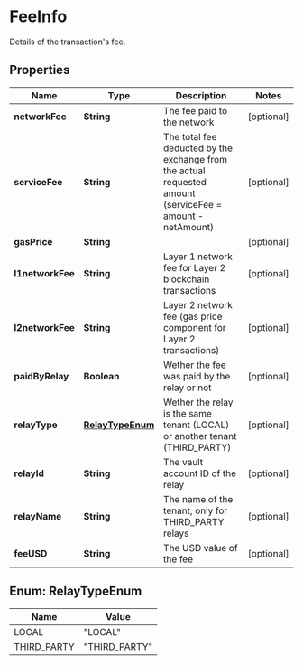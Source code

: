 

# FeeInfo

Details of the transaction's fee.

## Properties

| Name | Type | Description | Notes |
|------------ | ------------- | ------------- | -------------|
|**networkFee** | **String** | The fee paid to the network |  [optional] |
|**serviceFee** | **String** | The total fee deducted by the exchange from the actual requested amount (serviceFee &#x3D; amount - netAmount) |  [optional] |
|**gasPrice** | **String** |  |  [optional] |
|**l1networkFee** | **String** | Layer 1 network fee for Layer 2 blockchain transactions |  [optional] |
|**l2networkFee** | **String** | Layer 2 network fee (gas price component for Layer 2 transactions) |  [optional] |
|**paidByRelay** | **Boolean** | Wether the fee was paid by the relay or not |  [optional] |
|**relayType** | [**RelayTypeEnum**](#RelayTypeEnum) | Wether the relay is the same tenant (LOCAL) or another tenant (THIRD_PARTY) |  [optional] |
|**relayId** | **String** | The vault account ID of the relay |  [optional] |
|**relayName** | **String** | The name of the tenant, only for THIRD_PARTY relays |  [optional] |
|**feeUSD** | **String** | The USD value of the fee |  [optional] |



## Enum: RelayTypeEnum

| Name | Value |
|---- | -----|
| LOCAL | &quot;LOCAL&quot; |
| THIRD_PARTY | &quot;THIRD_PARTY&quot; |



